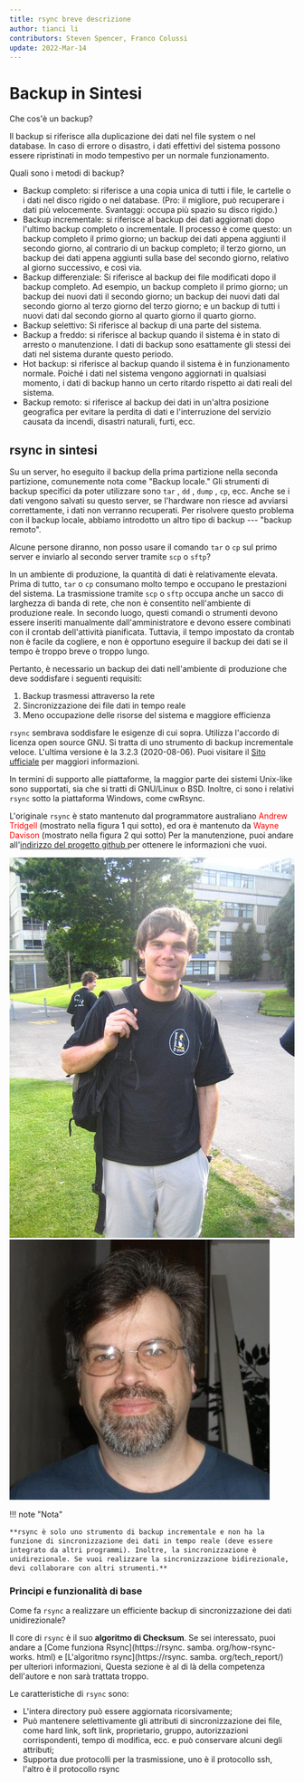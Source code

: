 ```yaml
---
title: rsync breve descrizione
author: tianci li
contributors: Steven Spencer, Franco Colussi
update: 2022-Mar-14
---
```


# Backup in Sintesi

Che cos'è un backup?

Il backup si riferisce alla duplicazione dei dati nel file system o nel database. In caso di errore o disastro, i dati effettivi del sistema possono essere ripristinati in modo tempestivo per un normale funzionamento.

Quali sono i metodi di backup?

* Backup completo: si riferisce a una copia unica di tutti i file, le cartelle o i dati nel disco rigido o nel database. (Pro: il migliore, può recuperare i dati più velocemente. Svantaggi: occupa più spazio su disco rigido.)
* Backup incrementale: si riferisce al backup dei dati aggiornati dopo l'ultimo backup completo o incrementale. Il processo è come questo: un backup completo il primo giorno; un backup dei dati appena aggiunti il secondo giorno, al contrario di un backup completo; il terzo giorno, un backup dei dati appena aggiunti sulla base del secondo giorno, relativo al giorno successivo, e così via.
* Backup differenziale: Si riferisce al backup dei file modificati dopo il backup completo. Ad esempio, un backup completo il primo giorno; un backup dei nuovi dati il secondo giorno; un backup dei nuovi dati dal secondo giorno al terzo giorno del terzo giorno; e un backup di tutti i nuovi dati dal secondo giorno al quarto giorno il quarto giorno.
* Backup selettivo: Si riferisce al backup di una parte del sistema.
* Backup a freddo: si riferisce al backup quando il sistema è in stato di arresto o manutenzione. I dati di backup sono esattamente gli stessi dei dati nel sistema durante questo periodo.
* Hot backup: si riferisce al backup quando il sistema è in funzionamento normale. Poiché i dati nel sistema vengono aggiornati in qualsiasi momento, i dati di backup hanno un certo ritardo rispetto ai dati reali del sistema.
* Backup remoto: si riferisce al backup dei dati in un'altra posizione geografica per evitare la perdita di dati e l'interruzione del servizio causata da incendi, disastri naturali, furti, ecc.

## rsync in sintesi

Su un server, ho eseguito il backup della prima partizione nella seconda partizione, comunemente nota come "Backup locale." Gli strumenti di backup specifici da poter utilizzare sono `tar` , `dd` , `dump` , `cp`, ecc. Anche se i dati vengono salvati su questo server, se l'hardware non riesce ad avviarsi correttamente, i dati non verranno recuperati. Per risolvere questo problema con il backup locale, abbiamo introdotto un altro tipo di backup --- "backup remoto".

Alcune persone diranno, non posso usare il comando `tar` o `cp` sul primo server e inviarlo al secondo server tramite `scp` o `sftp`?

In un ambiente di produzione, la quantità di dati è relativamente elevata. Prima di tutto, `tar` o `cp` consumano molto tempo e occupano le prestazioni del sistema. La trasmissione tramite `scp` o `sftp` occupa anche un sacco di larghezza di banda di rete, che non è consentito nell'ambiente di produzione reale. In secondo luogo, questi comandi o strumenti devono essere inseriti manualmente dall'amministratore e devono essere combinati con il crontab dell'attività pianificata. Tuttavia, il tempo impostato da crontab non è facile da cogliere, e non è opportuno eseguire il backup dei dati se il tempo è troppo breve o troppo lungo.

Pertanto, è necessario un backup dei dati nell'ambiente di produzione che deve soddisfare i seguenti requisiti:

1. Backup trasmessi attraverso la rete
2. Sincronizzazione dei file dati in tempo reale
3. Meno occupazione delle risorse del sistema e maggiore efficienza

`rsync` sembrava soddisfare le esigenze di cui sopra. Utilizza l'accordo di licenza open source GNU. Si tratta di uno strumento di backup incrementale veloce. L'ultima versione è la 3.2.3 (2020-08-06). Puoi visitare il [Sito ufficiale](https://rsync.samba.org/) per maggiori informazioni.

In termini di supporto alle piattaforme, la maggior parte dei sistemi Unix-like sono supportati, sia che si tratti di GNU/Linux o BSD. Inoltre, ci sono i relativi `rsync` sotto la piattaforma Windows, come cwRsync.

L'originale `rsync` è stato mantenuto dal programmatore australiano <font color=red>Andrew Tridgell</font> (mostrato nella figura 1 qui sotto), ed ora è mantenuto da <font color=red>Wayne Davison</font> (mostrato nella figura 2 qui sotto) Per la manutenzione, puoi andare all'[indirizzo del progetto github ](https://github.com/WayneD/rsync) per ottenere le informazioni che vuoi.

![ Andrew Tridgell ](images/Andrew_Tridgell.jpg) ![ Wayne Davison ](images/Wayne_Davison.jpg)

!!! note "Nota"

    **rsync è solo uno strumento di backup incrementale e non ha la funzione di sincronizzazione dei dati in tempo reale (deve essere integrato da altri programmi). Inoltre, la sincronizzazione è unidirezionale. Se vuoi realizzare la sincronizzazione bidirezionale, devi collaborare con altri strumenti.**

### Principi e funzionalità di base

Come fa `rsync` a realizzare un efficiente backup di sincronizzazione dei dati unidirezionale?

Il core di `rsync` è il suo **algoritmo di Checksum**. Se sei interessato, puoi andare a [Come funziona Rsync](https://rsync. samba. org/how-rsync-works. html) e [L'algoritmo rsync](https://rsync. samba. org/tech_report/) per ulteriori informazioni, Questa sezione è al di là della competenza dell'autore e non sarà trattata troppo.

Le caratteristiche di `rsync` sono:

* L'intera directory può essere aggiornata ricorsivamente;
* Può mantenere selettivamente gli attributi di sincronizzazione dei file, come hard link, soft link, proprietario, gruppo, autorizzazioni corrispondenti, tempo di modifica, ecc. e può conservare alcuni degli attributi;
* Supporta due protocolli per la trasmissione, uno è il protocollo ssh, l'altro è il protocollo rsync
